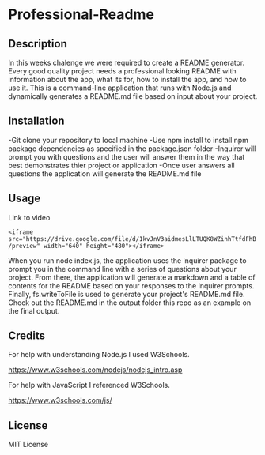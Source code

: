 # Professional-Readme


## Description

In this weeks chalenge we were required to create a README generator. Every good quality project needs a professional looking README with information about the app, what its for, how to install the app, and how to use it. This is a command-line application that runs with Node.js and dynamically generates a README.md file based on input about your project. 

## Installation 

-Git clone your repository to local machine
-Use npm install to install npm package dependencies as specified in the package.json folder
-Inquirer will prompt you with questions and the user will answer them in the way that best demonstrates thier project or application
-Once user answers all questions the application will generate the README.md file

## Usage
Link to video


`<iframe src="https://drive.google.com/file/d/1kvJnV3aidmesLlLTUQK8WZinhTtfdFhB/preview" width="640" height="480"></iframe>`



When you run node index.js, the application uses the inquirer package to prompt you in the command line with a series of questions about your project. From there, the application will generate a markdown and a table of contents for the README based on your responses to the Inquirer prompts. Finally, fs.writeToFile is used to generate your project's README.md file. Check out the README.md in the output folder this repo as an example on the final output.

## Credits

For help with understanding Node.js I used W3Schools.

https://www.w3schools.com/nodejs/nodejs_intro.asp

For help with JavaScript I referenced W3Schools.

https://www.w3schools.com/js/

## License

MIT License


